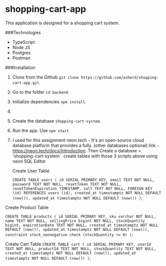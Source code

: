 ﻿# shopping-cart-app

This application is designed for a shopping cart system.

###Technologies

- TypeScript
- Node JS
- Postgres
- Postman

###Installation

1. Clone from the Github `git clone https://github.com/osherd/shopping-cart-app.git`.
2. Go to the folder `cd backend`.
3. Initialize dependencies `npm install`.
4. 
5. Create the database `shopping-cart-system`.
6. Run the app. Use `npm start`
7. I used for this assignment neon.tech  - It's  an open-source cloud database platform that provides a fully.  (other databases optional)
   link - https://neon.tech/docs/introduction. Then Create a database = 'shopping-cart-system`.
   create tables with those 3 scripts above using neon SQL Editor

   Create User Table

   `CREATE TABLE users (
      id SERIAL PRIMARY KEY,
      email TEXT NOT NULL,
      password TEXT NOT NULL,
      resetToken TEXT NOT NULL,
      resetTokenExpiration TIMESTAMP,
      salt TEXT NOT NULL,
      FOREIGN KEY (id) REFERENCES users (id),
      created_at timestamptz NOT NULL DEFAULT (now()),
      updated_at timestamptz NOT NULL DEFAULT (now())
  )`;

  Create Product Table 

  `CREATE TABLE products (
    id SERIAL PRIMARY KEY,
    sku varchar NOT NULL,
    name TEXT NOT NULL,
    sellingPrice bigint NOT NULL,
    stockQuantity bigint,
    expirationDate TEXT NOT NULL,
    created_at timestamptz NOT NULL DEFAULT (now()),
    updated_at timestamptz NOT NULL DEFAULT (now()),  
    constraint stock_nonnegative check (stockQuantity >= 0)
)`;

 Create Cart Table
 `CREATE TABLE cart (
    id SERIAL PRIMARY KEY,
    userId TEXT NOT NULL,
    productId TEXT NOT NULL,
    stockQuantity TEXT NOT NULL,
    created_at timestamptz NOT NULL DEFAULT (now()),
    updated_at timestamptz NOT NULL DEFAULT (now())
)`;
